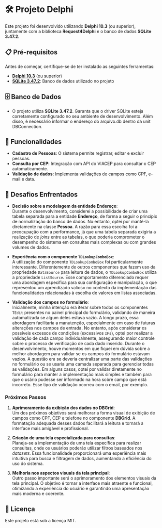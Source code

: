 
# 🛠 Projeto Delphi

Este projeto foi desenvolvido utilizando **Delphi 10.3** (ou superior), juntamente com a biblioteca **Request4Delphi** e o banco de dados **SQLite 3.47.2**.

## 📋 Pré-requisitos

Antes de começar, certifique-se de ter instalado as seguintes ferramentas:

-   [**Delphi 10.3**](https://www.embarcadero.com/br/products/delphi/starter) (ou superior)
-   [**SQLite 3.47.2**](https://www.sqlite.org/download.html): Banco de dados utilizado no projeto

## 🗄 Banco de Dados

-   O projeto utiliza **SQLite 3.47.2**. Garanta que o driver SQLite esteja corretamente configurado no seu ambiente de desenvolvimento. Além disso, é necessário informar o endereço do arquivo.db dentro da unit DBConnection.

## 🎯 Funcionalidades

-   **Cadastro de Pessoas**: O sistema permite registrar, editar e excluir pessoas.
-   **Consulta por CEP**: Integração com API do VIACEP para consultar o CEP automaticamente.
-   **Validação de dados**: Implementa validações de campos como CPF, e-mail e data.

## 📝 Desafios Enfrentados

-   **Decisão sobre a modelagem da entidade Endereço**:  
    Durante o desenvolvimento, considerei a possibilidade de criar uma tabela separada para a entidade **Endereço**, de forma a seguir o princípio de normalização do banco de dados. No entanto, optei por mantê-la diretamente na classe **Pessoa**. A razão para essa escolha foi a preocupação com a performance, já que uma tabela separada exigiria a realização de _joins_ entre as tabelas, o que poderia comprometer o desempenho do sistema em consultas mais complexas ou com grandes volumes de dados.
    
-   **Experiência com o componente `TDLookupComboBox`**:  
    A utilização do componente `TDLookupComboBox` foi particularmente interessante. Diferentemente de outros componentes que fazem uso da propriedade `DataSource` para leitura de dados, o `TDLookupComboBox` utiliza a propriedade `ListSource`. Esse comportamento diferenciado requer uma abordagem específica para sua configuração e manipulação, o que representou um aprendizado valioso no contexto da implementação das funcionalidades relacionadas à escolha de valores em listas associadas.
    
-   **Validação dos campos no formulário**:  
    Inicialmente, minha intenção era iterar sobre todos os componentes `TEdit` presentes no painel principal do formulário, validando de maneira automatizada se algum deles estava vazio. A longo prazo, essa abordagem facilitaria a manutenção, especialmente em caso de futuras alterações nos campos de entrada. No entanto, após considerar os possíveis excessos de condições (excessivos `IFs`), optei por realizar a validação de cada campo individualmente, assegurando maior controle sobre o processo de verificação de cada dado inserido.
    Durante o desenvolvimento, houve momentos em que fiquei em dúvida sobre a melhor abordagem para validar se os campos do formulário estavam vazios. A questão era se deveria centralizar uma parte das validações no formulário ou se usaria uma camada separada para gerenciar todas as validações. Em alguns casos, optei por validar diretamente no formulário para manter a implementação mais simples e também para que o usário pudesse ser informado na hora sobre campo que está incorreto. Esse tipo de validação ocorreu com o email, por exemplo. 

### Próximos Passos

1.  **Aprimoramento da exibição dos dados no DBGrid**:  
    Um dos próximos objetivos será melhorar a forma visual de exibição de campos como CPF, CEP e telefone no componente **DBGrid**. A formatação adequada desses dados facilitará a leitura e tornará a interface mais amigável e profissional.
    
2.  **Criação de uma tela especializada para consultas**:  
    Planeja-se a implementação de uma tela específica para realizar consultas, onde os usuários poderão utilizar filtros baseados nos _datasets_. Essa funcionalidade proporcionará uma experiência mais intuitiva para busca e filtragem de dados, aumentando a eficiência do uso do sistema.
    
3.  **Melhoria nos aspectos visuais da tela principal**:  
    Outro passo importante será o aprimoramento dos elementos visuais da tela principal. O objetivo é tornar a interface mais atraente e funcional, otimizando a experiência do usuário e garantindo uma apresentação mais moderna e coerente.


## 📄 Licença

Este projeto está sob a licença MIT.
